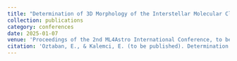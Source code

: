 ```yaml
---
title: "Determination of 3D Morphology of the Interstellar Molecular Clouds with Machine Learning"
collection: publications
category: conferences
date: 2025-01-07
venue: 'Proceedings of the 2nd ML4Astro International Conference, to be published in 2025'
citation: 'Oztaban, E., & Kalemci, E. (to be published). Determination of 3D Morphology of the Interstellar Molecular Clouds with Machine Learning. Machine Learning for Astrophysics: Proceedings of the 2nd ML4Astro International Conference 8-12 July 2024. Springer Nature, (2025)'
---
```

